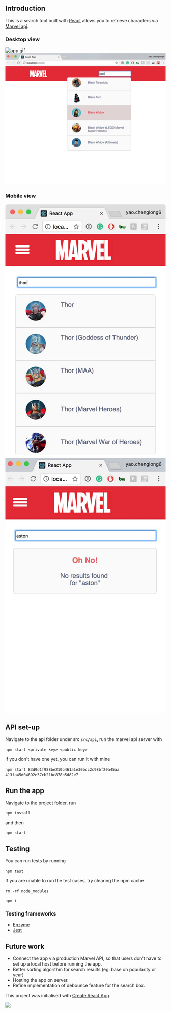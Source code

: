 

## Introduction

This is a search tool built with [React](https://reactjs.org/) allows you to retrieve characters via [Marvel api](https://developer.marvel.com/docs#!/public/getCreatorCollection_get_0).

### Desktop view
![app gif](https://raw.githubusercontent.com/astonyao/marvel/master/screenshots/marvel-1.gif)
![Desktop-1](https://raw.githubusercontent.com/astonyao/marvel/master/screenshots/desktop-1.jpg)

### Mobile view
![mobile-1](https://raw.githubusercontent.com/astonyao/marvel/master/screenshots/mobile-1.jpg)
![mobile-2](https://raw.githubusercontent.com/astonyao/marvel/master/screenshots/mobile-2.jpg)



## API set-up
Navigate to the api folder under src ```src/api```, run the marvel api server with

``` npm start <private key> <public key> ```

if you don't have one yet, you can run it with mine

``` npm start 83d9d1f988be210b461a1e30bcc2c98bf20a45aa 413fa45d04692e57cb21bc878b5d82e7 ```



## Run the app
Navigate to the project folder, run

``` npm install ```

and then

``` npm start ```



## Testing

You can run tests by running

``` npm test ```

If you are unable to run the test cases, try clearing the npm cache 

``` rm -rf node_modules ```

``` npm i ```

### Testing frameworks
* [Enzyme](https://github.com/airbnb/enzyme)
* [Jest](https://facebook.github.io/jest/)



## Future work
* Connect the app via production Marvel API, so that users don't have to set up a local host before running the app.
* Better sorting algorithm for search results (eg. base on popularity or year)
* Hosting the app on server.
* Refine implementation of debounce feature for the search box.


This project was initialised with [Create React App](https://github.com/facebookincubator/create-react-app).

![](https://media.giphy.com/media/pAUg2l9WEV3QA/giphy.gif)
